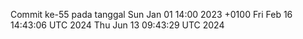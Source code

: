 Commit ke-55 pada tanggal Sun Jan 01 14:00 2023 +0100
Fri Feb 16 14:43:06 UTC 2024
Thu Jun 13 09:43:29 UTC 2024
